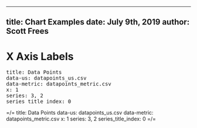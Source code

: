 -----
title: Chart Examples
date: July 9th, 2019
author: Scott Frees
-----



# X Axis Labels
<pre>
title: Data Points
data-us: datapoints_us.csv
data-metric: datapoints_metric.csv
x: 1
series: 3, 2
series_title_index: 0
</pre>

=/=
title: Data Points
data-us: datapoints_us.csv
data-metric: datapoints_metric.csv
x: 1
series: 3, 2
series_title_index: 0
=/=
